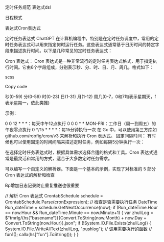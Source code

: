 定时任务规范  表达式dsl

日程模式

表达式Cron表达式 


定时任务表达式
ChatGPT
在计算机编程中，特别是在定时任务调度中，常用的定时任务表达式可以用来指定何时运行任务。这些表达式通常基于日历时间的特定字段来描述执行时间。以下是几种常见的定时任务表达式：

Cron 表达式： Cron 表达式是一种非常流行的定时任务表达式格式，用于指定执行时间。它由6个字段组成，分别表示秒、分、时、日、月、周几。格式如下：


scss


Copy code


秒(0-59) 分(0-59) 时(0-23) 日(1-31) 月(1-12) 周几(0-7，0和7均表示星期天，1表示星期一，依此类推)


示例：

0 0 12 * * *：每天中午12点执行
0 0 0 * * MON-FRI：工作日（周一到周五）的午夜零点执行
0 */15 * * * *：每15分钟执行一次
在 Go 中，可以使用第三方库如 github.com/robfig/cron/v3 来解析和执行 Cron 表达式。
固定间隔时间： 有时候也可以使用固定的时间间隔来描述定时任务，例如每隔5分钟执行一次：


在选择定时任务表达式时，根据具体需求选择合适的格式和工具。Cron 表达式通常是最灵活和常用的方式，适合于大多数定时任务需求。


可以编写一个自定义的解析器。下面是一个基本的示例，实现了对标准的 5 部分 Cron 表达式的解析和检查

Bp增加日志记录防止重复推送也很重要

 // 解析 Cron 表达式
 CrontabSchedule schedule = CrontabSchedule.Parse(cronExpression);
 // 检查是否需要执行任务
 DateTime Run_dateTime = schedule.GetNextOccurrence(now);
 if (Run_dateTime.Hour == now.Hour && Run_dateTime.Minute == now.Minute+1)
 {
     var zhuliLog = $"tmrlg/{hs["basename"]}{Convert.ToString(now.Month) + now.Day + Convert.ToString(now.Hour)}.json";
     if (!System.IO.File.Exists(zhuliLog))
     {
         System.IO.File.WriteAllText(zhuliLog, "pushlog");
         // 调用需要执行的函数
         //     fun1();
         callx(hs["fun"].ToString());
     }
 }
